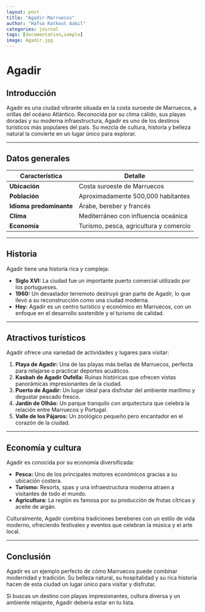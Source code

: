 ```yaml
---
layout: post
title: "Agadir-Marruecos"
author: "Hafsa Katkout Aabil"
categories: journal
tags: [documentation,sample]
image: Agadir.jpg
---
```


# Agadir  

## Introducción  

Agadir es una ciudad vibrante situada en la costa suroeste de Marruecos, a orillas del océano Atlántico. Reconocida por su clima cálido, sus playas doradas y su moderna infraestructura, Agadir es uno de los destinos turísticos más populares del país. Su mezcla de cultura, historia y belleza natural la convierte en un lugar único para explorar.  

---

## Datos generales  

| Característica         | Detalle                                      |
|------------------------|----------------------------------------------|
| **Ubicación**          | Costa suroeste de Marruecos                 |
| **Población**          | Aproximadamente 500,000 habitantes          |
| **Idioma predominante**| Árabe, bereber y francés                    |
| **Clima**              | Mediterráneo con influencia oceánica        |
| **Economía**           | Turismo, pesca, agricultura y comercio      |

---

## Historia  

Agadir tiene una historia rica y compleja:  

- **Siglo XVI:** La ciudad fue un importante puerto comercial utilizado por los portugueses.  
- **1960:** Un devastador terremoto destruyó gran parte de Agadir, lo que llevó a su reconstrucción como una ciudad moderna.  
- **Hoy:** Agadir es un centro turístico y económico en Marruecos, con un enfoque en el desarrollo sostenible y el turismo de calidad.  

---

## Atractivos turísticos  

Agadir ofrece una variedad de actividades y lugares para visitar:  

1. **Playa de Agadir:** Una de las playas más bellas de Marruecos, perfecta para relajarse o practicar deportes acuáticos.  
2. **Kasbah de Agadir Oufella:** Ruinas históricas que ofrecen vistas panorámicas impresionantes de la ciudad.  
3. **Puerto de Agadir:** Un lugar ideal para disfrutar del ambiente marítimo y degustar pescado fresco.  
4. **Jardín de Olhão:** Un parque tranquilo con arquitectura que celebra la relación entre Marruecos y Portugal.  
5. **Valle de los Pájaros:** Un zoológico pequeño pero encantador en el corazón de la ciudad.  

---

## Economía y cultura  

Agadir es conocida por su economía diversificada:  

- **Pesca:** Uno de los principales motores económicos gracias a su ubicación costera.  
- **Turismo:** Resorts, spas y una infraestructura moderna atraen a visitantes de todo el mundo.  
- **Agricultura:** La región es famosa por su producción de frutas cítricas y aceite de argán.  

Culturalmente, Agadir combina tradiciones bereberes con un estilo de vida moderno, ofreciendo festivales y eventos que celebran la música y el arte local.  

---

## Conclusión  

Agadir es un ejemplo perfecto de cómo Marruecos puede combinar modernidad y tradición. Su belleza natural, su hospitalidad y su rica historia hacen de esta ciudad un lugar único para visitar y disfrutar.  

Si buscas un destino con playas impresionantes, cultura diversa y un ambiente relajante, Agadir debería estar en tu lista.  

